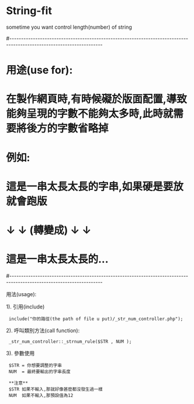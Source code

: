 # String-fit
sometime you want control length(number) of string
 
 #---------------------------------------------------------------------------------------------------------------------  
 # 用途(use for):  
 # 在製作網頁時,有時候礙於版面配置,導致能夠呈現的字數不能夠太多時,此時就需要將後方的字數省略掉  
 # 例如:  
 #  這是一串太長太長的字串,如果硬是要放就會跑版  
 # ↓ ↓ (轉變成) ↓ ↓  
 # 這是一串太長太長的...  
 #---------------------------------------------------------------------------------------------------------------------  
 
 
 用法(usage):
 
 1). 引用(include)
     
     include("你的路徑(the path of file u put)/_str_num_controller.php");
 
 2). 呼叫類別方法(call function):
 
     _str_num_controller::_strnum_rule($STR , NUM );
 
 3). 參數使用
 
     $STR = 你想要調整的字串
     NUM  = 最終要輸出的字串長度
     
     **注意**
     $STR 如果不輸入,那就好像甚麼都沒發生過一樣
     NUM  如果不輸入,那預設值為12
     
     
